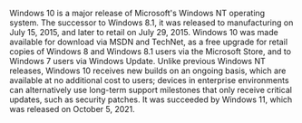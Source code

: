 Windows 10 is a major release of Microsoft's Windows NT operating system. The successor to Windows 8.1, it was released to manufacturing on July 15, 2015, and later to retail on July 29, 2015.
Windows 10 was made available for download via MSDN and TechNet, as a free upgrade for retail copies of Windows 8 and Windows 8.1 users via the Microsoft Store, and to Windows 7 users via Windows Update.
Unlike previous Windows NT releases, Windows 10 receives new builds on an ongoing basis, which are available at no additional cost to users;
devices in enterprise environments can alternatively use long-term support milestones that only receive critical updates, such as security patches.
It was succeeded by Windows 11, which was released on October 5, 2021.